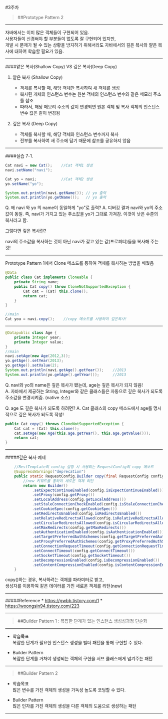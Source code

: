 #3주차 

> ##Prototype Pattern 2
***
자바에서는 이미 많은 객체들이 구현되어 있음.  
사용자들이 신경써야 할 부분들이 없도록 잘 구현되어 있지만,  
개발 시 문제가 될 수 있는 상황을 방지하기 위해서라도 자바에서의 깊은 복사와 얕은 복사에 대하여 학습할 필요가 있음.
***
 ####얕은 복사(Shallow Copy) VS 깊은 복사(Deep Copy)
1. 얕은 복사 (Shallow Copy)
    * 객체를 복사할 때, 해당 객체만 복사하여 새 객체를 생성
	* 복사된 개체의 인스턴스 변수는 원본 객체의 인스턴스 변수와 같은 메모리 주소를 참조
	* 따라서, 해당 메모리 주소의 값이 변경되면 원본 객체 및 복사 객체의 인스턴스 변수 값은 같이 변경됨

2. 깊은 복사 (Deep Copy)
	* 객체를 복사할 때, 해당 객체와 인스턴스 변수까지 복사
	* 전부를 복사하여 새 주소에 담기 때문에 참조를 공유하지 않음
***
####실습 7-1.
```java
Cat navi = new Cat();    //Cat 객체1 생성
navi.setName("navi");

Cat yo = navi;           //Cat 객체2 생성 
yo.setName("yo");

System.out.println(navi.getName()); // yo 출력
System.out.println(yo.getName());   // yo 출력
```
Q. 왜 navi 와 yo 의 name이 동일하게 "yo"로 출력?
A. 디버깅 결과 navi와 yo의 주소값이 동일. 즉, navi가 가지고 있는 주소값을 yo가 그대로 가져감. 이것이 낮은 수준의 복사라고 함.

그렇다면 깊은 복사란?

navi의 주소값을 복사하는 것이 아닌 navi가 갖고 있는 값(프로퍼티)들을 복사해 주는 것!
***
Prototype Pattern 1에서 Clone 메소드를 통하여 객체를 복사하는 방법을 배웠음
```java
@Data
public class Cat implements Cloneable {
    private String name;
    public Cat copy() throw CloneNotSupportedException {
        Cat cat = (Cat) this.clone();
        return cat;
    }
}

//main
Cat you = navi.copy();    //copy 메소드를 사용하여 깊은복사!
```
***
```java
@Datapublic class Age {    
    private Integer year;    
    private Integer value;
}
//main
navi.setAge(new Age(2012,3));
yo.getAge().setYear(2013);
yo.getAge().setValue(2);
System.out.println(navi.getAge().getYear());    //2013
System.out.println(yo.getAge().getYear());      //2013
```

Q. navi와 yo의 name은 깊은 복사가 됐는데, age는 깊은 복사가 되지 않음!  
A. 자바에서 제공하는 String, Integer와 같은 클래스들은 자동으로 깊은 복사가 되도록 주소값을 변경시켜줌. (native 소스)

Q. age 도 깊은 복사가 되도록 하려면?
A. Cat 클래스의 copy 메소드에서 age를 명시적으로 깊은 복사가 되도록 작성!

```java
public Cat copy() throws CloneNotSupportedException {
    Cat cat = (Cat) this.clone();
    cat.setAge(new Age(this.age.getYear(), this.age.getValue()));
    return cat;
}
```
***
#####깊은 복사 예제
```java
    //RestTemplate의 config 설정 시 사용되는 RequestConfig의 copy 메소드
    @SuppressWarnings("deprecation")
    public static RequestConfig.Builder copy(final RequestConfig config) {
        //new 키워드를 통하여 새로운 객체 리턴
        return new Builder()
            .setExpectContinueEnabled(config.isExpectContinueEnabled())
            .setProxy(config.getProxy())
            .setLocalAddress(config.getLocalAddress())
            .setStaleConnectionCheckEnabled(config.isStaleConnectionCheckEnabled())
            .setCookieSpec(config.getCookieSpec())
            .setRedirectsEnabled(config.isRedirectsEnabled())
            .setRelativeRedirectsAllowed(config.isRelativeRedirectsAllowed())
            .setCircularRedirectsAllowed(config.isCircularRedirectsAllowed())
            .setMaxRedirects(config.getMaxRedirects())
            .setAuthenticationEnabled(config.isAuthenticationEnabled())
            .setTargetPreferredAuthSchemes(config.getTargetPreferredAuthSchemes())
            .setProxyPreferredAuthSchemes(config.getProxyPreferredAuthSchemes())
            .setConnectionRequestTimeout(config.getConnectionRequestTimeout())
            .setConnectTimeout(config.getConnectTimeout())
            .setSocketTimeout(config.getSocketTimeout())
            .setDecompressionEnabled(config.isDecompressionEnabled())
            .setContentCompressionEnabled(config.isContentCompressionEnabled());
    }
```
copy()하는 경우, 복사하려는 객체를 파라미터로 받고,  
생성자를 이용하여 같은 데이터를 가진 새로운 객체를 리턴(new)
***
#####Reference
	* https://gwbb.tistory.com/1
	* https://woongsin94.tistory.com/223

***

> ##Builder Pattern 1
: 복잡한 단계가 있는 인스턴스 생성성과정 단순화
***

* 학습목표  
복잡한 단계가 필요한 인스턴스 생성을 빌더 패턴을 통해 구현할 수 있다.

* Builder Pattern  
복잡한 단계를 거쳐야 생성되는 객체의 구현을 서브 클래스에게 넘겨주는 패턴

***

> ##Builder Pattern 2

*  학습목표  
많은 변수를 가진 객체의 생성을 가독성 높도록 코딩할 수 있다.

* Builder Pattern  
많은 인자를 가진 객체의 생성을 다른 객체의 도움으로 생성하는 패턴

***
